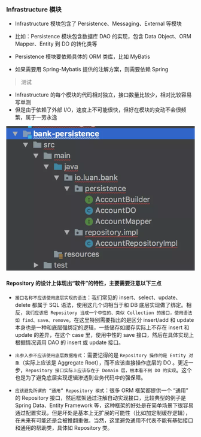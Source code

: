 ### Infrastructure 模块

* Infrastructure 模块包含了 Persistence、Messaging、External 等模块
* 比如：Persistence 模块包含数据库 DAO 的实现，包含 Data Object、ORM Mapper、Entity 到 DO 的转化类等

* Persistence 模块要依赖具体的 ORM 类库，比如 MyBatis
* 如果需要用 Spring-Mybatis 提供的注解方案，则需要依赖 Spring

> 测试
* Infrastructure 的每个模块的代码相对独立，接口数量比较少，相对比较容易写单测
* 但是由于依赖了外部 I/O，速度上不可能很快，但好在模块的变动不会很频繁，属于一劳永逸

![img.png](img.png)

#### Repository 的设计上体现出“软件”的特性，主要需要注意以下三点

* `接口名称不应该使用底层实现的语法`：我们常见的 insert、select、update、delete 都属于 SQL 语法，使用这几个词相当于和 DB 底层实现做了绑定。相反，`我们应该把 Repository 当成一个中性的、类似 Collection 的接口，使用语法如 find、save、remove`。在这里特别需要指出的是区分 insert/add 和 update 本身也是一种和底层强绑定的逻辑，一些储存如缓存实际上不存在 insert 和 update 的差异，在这个 case 里，使用中性的 save 接口，然后在具体实现上根据情况调用 DAO 的 insert 或 update 接口。


* `出参入参不应该使用底层数据格式`：需要记得的是 `Repository 操作的是 Entity 对象`（实际上应该是 Aggregate Root），而不应该直接操作底层的 DO 。更近一步，`Repository 接口实际上应该存在于 Domain 层，根本看不到 DO 的实现`。这个也是为了避免底层实现逻辑渗透到业务代码中的强保障。


* `应该避免所谓的 “通用” Repository 模式`：很多 ORM 框架都提供一个 “通用” 的 Repository 接口，然后框架通过注解自动实现接口，比较典型的例子是 Spring Data、Entity Framework 等，这种框架的好处是在简单场景下很容易通过配置实现，但是坏处是基本上无扩展的可能性（比如加定制缓存逻辑），在未来有可能还是会被推翻重做。当然，这里避免通用不代表不能有基础接口和通用的帮助类，具体如 Repository 类。